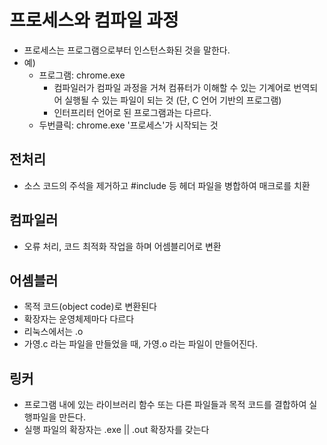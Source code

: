 # 프로세스와 컴파일 과정

- 프로세스는 프로그램으로부터 인스턴스화된 것을 말한다.
- 예)
  - 프로그램: chrome.exe
    - 컴파일러가 컴파일 과정을 거쳐 컴퓨터가 이해할 수 있는 기계어로 번역되어 실행될 수 있는 파일이 되는 것 (단, C 언어 기반의 프로그램)
    - 인터프리터 언어로 된 프로그램과는 다르다.
  - 두번클릭: chrome.exe '프로세스'가 시작되는 것

## 전처리

- 소스 코드의 주석을 제거하고 #include 등 헤더 파일을 병합하여 매크로를 치환

## 컴파일러

- 오류 처리, 코드 최적화 작업을 하며 어셈블리어로 변환

## 어셈블러

- 목적 코드(object code)로 변환된다
- 확장자는 운영체제마다 다르다
- 리눅스에서는 .o
- 가영.c 라는 파일을 만들었을 때, 가영.o 라는 파일이 만들어진다.

## 링커

- 프로그램 내에 있는 라이브러리 함수 또는 다른 파일들과 목적 코드를 결합하여 실행파일을 만든다.
- 실행 파일의 확장자는 .exe || .out 확장자를 갖는다
